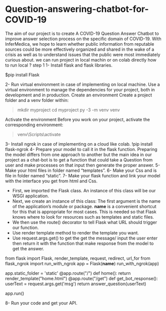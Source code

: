 # Question-answering-chatbot-for-COVID-19
The aim of our project is to create A COVID-19 Question Answer Chatbot to  improve answer selection process on the specific domain of COVID-19. With  InferMedica, we hope to learn whether public information from reputable  sources could be more effectively organized and shared in the wake of a crisis  as well as to understand issues that the public were most immediately curious  about. 
we can run project in local machin or on colab directly
how to run local ?
step 1 
1- Install flask and flask libraries.

$pip install Flask

2- Run virtual environment in case of implementing on local machine. Use 
a virtual environment to manage the dependencies for your project, both 
in development and in production. 
Create an environment
Create a project folder and a venv folder within:

> mkdir myproject
> cd myproject 
> py -3 -m venv venv

Activate the environment
Before you work on your project, activate the corresponding 
environment: 

> venv\Scripts\activate

3- Install ngrok in case of implementing on a cloud like colab. 
!pip install flask-ngrok
4- Prepare your model to call it in the flask function. 
Preparing the model differs from one approach to another but the main 
idea in our project as a chat-bot is to get a function that could take a 
Question from user and make processes on that input then generate the 
proper answer. 
5- Make your html files in folder named “templates”. 
6- Make your Css and is file in folder named “static”. 
7- Make your flask function and link your model with the interface you get 
from html and Css. 
- First, we imported the Flask class. An instance of this class will be our 
WSGI application. 
- Next, we create an instance of this class: The first argument is the 
name of the application’s module or package. __name__ is a 
convenient shortcut for this that is appropriate for most cases. This is 
needed so that Flask knows where to look for resources such as 
templates and static files. 
- We then use the route() decorator to tell Flask what URL should 
trigger our function. 
- Use render template method to render the template you want. 
- Use request.args.get() to get the get the message/ input the user enter 
then return it with the function that make response from the model to 
get the answer. 

from flask import Flask, render_template, request, redirect, url_for
from flask_ngrok import run_with_ngrok
app = Flask(__name__)
run_with_ngrok(app)   
  
app.static_folder = 'static'
@app.route("/")
def home():
    return render_template("home.html")
@app.route("/get")
def get_bot_response():
    userText = request.args.get('msg')
    return answer_question(userText)
    
app.run()

8- Run your code and get your API. 




